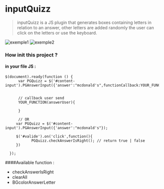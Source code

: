 # inputQuizz
>  inputQuizz is a JS plugin that generates boxes containing letters in relation to an answer, other letters are added randomly
the user can click on the letters or use the keyboard.
<img src="https://image.noelshack.com/fichiers/2018/34/5/1535096645-pg.png" alt="exemple1">
<img src="https://image.noelshack.com/fichiers/2018/34/5/1535096785-pg2.png" alt="exemple2">


### How init this project ?

#### in your file JS : 

```
$(document).ready(function () {
      var PGQuizz = $('#content-input').PGAnswerInput({'answer':"mcdonald's",functionCallback:YOUR_FUNCTION});
      
      
      // callback user send
      YOUR_FUNCTION(answerUser){
     
      }
      
      // OR 
     var PGQuizz = $('#content-input').PGAnswerInput({'answer':"mcdonald's"});
     
     $('#valide').on('click',function(){
            PGQuizz.checkAnswerIsRight(); // return true | false
     })
      
  });
```

####Available function : 

 * checkAnswerIsRight
 * clearAll
 * BGcolorAnswerLetter

